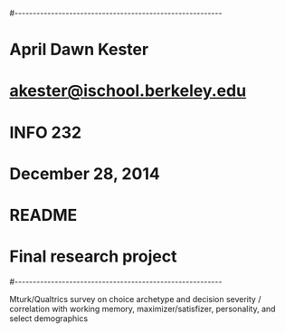 #---------------------------------------------------------
# April Dawn Kester
# akester@ischool.berkeley.edu
# INFO 232
# December 28, 2014
# README
# Final research project
#---------------------------------------------------------

Mturk/Qualtrics survey on choice archetype and decision severity / correlation with working memory, maximizer/satisfizer, personality, and select demographics
